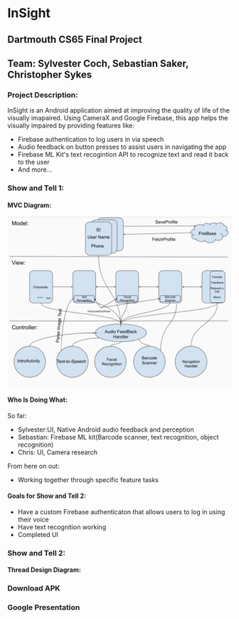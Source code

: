# InSight

## Dartmouth CS65 Final Project

## Team: Sylvester Coch, Sebastian Saker, Christopher Sykes

### Project Description:
InSight is an Android application aimed at improving the quality of life of the visually imapaired.
Using CameraX and Google Firebase, this app helps the visually impaired by providing features like:

- Firebase authentication to log users in via speech
- Audio feedback on button presses to assist users in navigating the app
- Firebase ML Kit's text recogintion API to recognize text and read it back to the user
- And more...

### Show and Tell 1:
#### MVC Diagram:
![](images/mvc_diagram.png)

#### Who Is Doing What:
So far:
- Sylvester:UI, Native Android audio feedback and perception
- Sebastian: Firebase ML kit(Barcode scanner, text recognition, object recognition)
- Chris: UI, Camera research

From here on out:
- Working together through specific feature tasks

#### Goals for Show and Tell 2:
- Have a custom Firebase authenticaton that allows users to log in using their voice
- Have text recognition working
- Completed UI


### Show and Tell 2:
#### Thread Design Diagram:


### Download APK

### Google Presentation




